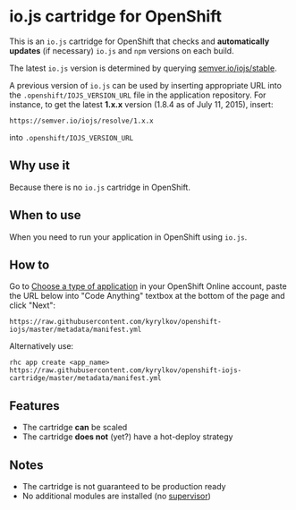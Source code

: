 # io.js cartridge for OpenShift

This is an `io.js` cartridge for OpenShift that checks and **automatically updates** (if necessary) `io.js` and `npm` versions on each build.

The latest `io.js` version is determined by querying [semver.io/iojs/stable](https://semver.io/iojs/stable).

A previous version of `io.js` can be used by inserting appropriate URL into the `.openshift/IOJS_VERSION_URL` file in the application repository. For instance, to get the latest **1.x.x** version (1.8.4 as of July 11, 2015), insert:

    https://semver.io/iojs/resolve/1.x.x
    
 into `.openshift/IOJS_VERSION_URL`

## Why use it

Because there is no `io.js` cartridge in OpenShift.

## When to use

When you need to run your application in OpenShift using `io.js`.

## How to

Go to [Choose a type of application](https://openshift.redhat.com/app/console/application_types) in your OpenShift Online account, paste the URL below into "Code Anything" textbox at the bottom of the page and click "Next":

    https://raw.githubusercontent.com/kyrylkov/openshift-iojs/master/metadata/manifest.yml
    
Alternatively use:

    rhc app create <app_name> https://raw.githubusercontent.com/kyrylkov/openshift-iojs-cartridge/master/metadata/manifest.yml

## Features

- The cartridge **can** be scaled
- The cartridge **does not** (yet?) have a hot-deploy strategy

## Notes

- The cartridge is not guaranteed to be production ready
- No additional modules are installed (no [supervisor](https://github.com/isaacs/node-supervisor))
